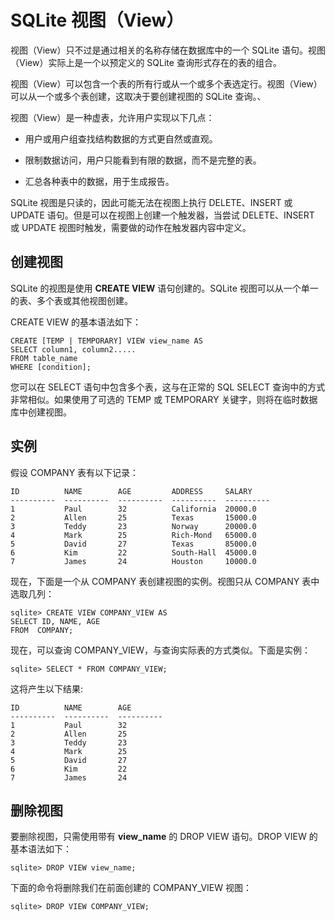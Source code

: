
# SQLite 视图（View）

视图（View）只不过是通过相关的名称存储在数据库中的一个 SQLite 语句。视图（View）实际上是一个以预定义的 SQLite 查询形式存在的表的组合。

视图（View）可以包含一个表的所有行或从一个或多个表选定行。视图（View）可以从一个或多个表创建，这取决于要创建视图的 SQLite 查询。、

视图（View）是一种虚表，允许用户实现以下几点：

*   用户或用户组查找结构数据的方式更自然或直观。

*   限制数据访问，用户只能看到有限的数据，而不是完整的表。

*   汇总各种表中的数据，用于生成报告。

SQLite 视图是只读的，因此可能无法在视图上执行 DELETE、INSERT 或 UPDATE 语句。但是可以在视图上创建一个触发器，当尝试 DELETE、INSERT 或 UPDATE 视图时触发，需要做的动作在触发器内容中定义。

## 创建视图

SQLite 的视图是使用 **CREATE VIEW** 语句创建的。SQLite 视图可以从一个单一的表、多个表或其他视图创建。

CREATE VIEW 的基本语法如下：

```
CREATE [TEMP | TEMPORARY] VIEW view_name AS
SELECT column1, column2.....
FROM table_name
WHERE [condition];

```

您可以在 SELECT 语句中包含多个表，这与在正常的 SQL SELECT 查询中的方式非常相似。如果使用了可选的 TEMP 或 TEMPORARY 关键字，则将在临时数据库中创建视图。

## 实例

假设 COMPANY 表有以下记录：

```
ID          NAME        AGE         ADDRESS     SALARY
----------  ----------  ----------  ----------  ----------
1           Paul        32          California  20000.0
2           Allen       25          Texas       15000.0
3           Teddy       23          Norway      20000.0
4           Mark        25          Rich-Mond   65000.0
5           David       27          Texas       85000.0
6           Kim         22          South-Hall  45000.0
7           James       24          Houston     10000.0

```

现在，下面是一个从 COMPANY 表创建视图的实例。视图只从 COMPANY 表中选取几列：

```
sqlite> CREATE VIEW COMPANY_VIEW AS
SELECT ID, NAME, AGE
FROM  COMPANY;

```

现在，可以查询 COMPANY_VIEW，与查询实际表的方式类似。下面是实例：

```
sqlite> SELECT * FROM COMPANY_VIEW;

```

这将产生以下结果:

```
ID          NAME        AGE
----------  ----------  ----------
1           Paul        32
2           Allen       25
3           Teddy       23
4           Mark        25
5           David       27
6           Kim         22
7           James       24

```

## 删除视图

要删除视图，只需使用带有 **view_name** 的 DROP VIEW 语句。DROP VIEW 的基本语法如下：

```
sqlite> DROP VIEW view_name;

```

下面的命令将删除我们在前面创建的 COMPANY_VIEW 视图：

```
sqlite> DROP VIEW COMPANY_VIEW;

```

